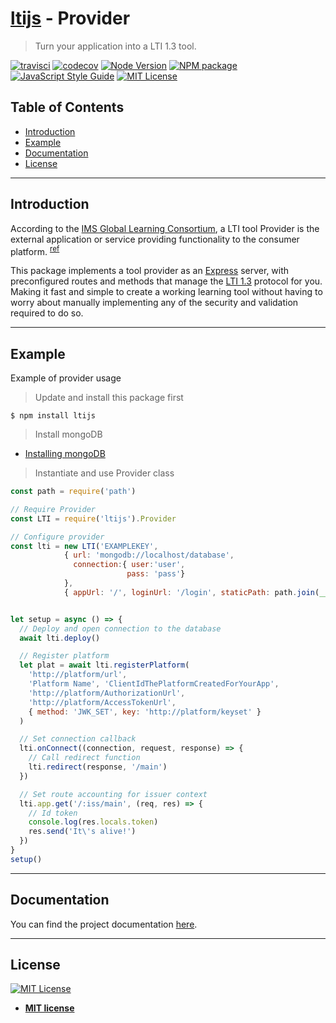 # [ltijs](https://cvmcosta.github.io/ltijs) - Provider

> Turn your application into a LTI 1.3 tool.


[![travisci](https://img.shields.io/travis/cvmcosta/ltijs.svg)](https://travis-ci.org/Cvmcosta/ltijs)
[![codecov](https://codecov.io/gh/Cvmcosta/ltijs/branch/master/graph/badge.svg)](https://codecov.io/gh/Cvmcosta/ltijs)
[![Node Version](https://img.shields.io/node/v/ltijs.svg)](https://www.npmjs.com/package/ltijs)
[![NPM package](https://img.shields.io/npm/v/ltijs.svg)](https://www.npmjs.com/package/ltijs)
[![JavaScript Style Guide](https://img.shields.io/badge/code_style-standard-brightgreen.svg)](https://standardjs.com)
[![MIT License](https://img.shields.io/github/license/Cvmcosta/ltijs.svg)](LICENSE)


## Table of Contents

- [Introduction](#introduction)
- [Example](#example)
- [Documentation](#documentation)
- [License](#license)


---
## Introduction
According to the [IMS Global Learning Consortium](https://www.imsglobal.org/), a  LTI tool Provider is the external application or service providing functionality to the consumer platform. <sup>[ref](https://www.imsglobal.org/spec/lti/v1p3/#platforms-and-tools)</sup>


This package implements a tool provider as an [Express](https://expressjs.com/) server, with preconfigured routes and methods that manage the [LTI 1.3](https://www.imsglobal.org/spec/lti/v1p3/) protocol for you. Making it fast and simple to create a working learning tool without having to worry about manually implementing any of the security and validation required to do so. 

---

## Example

Example of provider usage

> Update and install this package first

```shell
$ npm install ltijs
```

> Install mongoDB

 - [Installing mongoDB](https://docs.mongodb.com/manual/administration/install-community)


> Instantiate and use Provider class


```javascript
const path = require('path')

// Require Provider 
const LTI = require('ltijs').Provider

// Configure provider
const lti = new LTI('EXAMPLEKEY', 
            { url: 'mongodb://localhost/database', 
              connection:{ user:'user',
                          pass: 'pass'} 
            }, 
            { appUrl: '/', loginUrl: '/login', staticPath: path.join(__dirname, '/views/') })


let setup = async () => {
  // Deploy and open connection to the database
  await lti.deploy()

  // Register platform
  let plat = await lti.registerPlatform(
    'http://platform/url', 
    'Platform Name', 'ClientIdThePlatformCreatedForYourApp', 
    'http://platform/AuthorizationUrl', 
    'http://platform/AccessTokenUrl', 
    { method: 'JWK_SET', key: 'http://platform/keyset' }
  )

  // Set connection callback
  lti.onConnect((connection, request, response) => {
    // Call redirect function
    lti.redirect(response, '/main')
  })

  // Set route accounting for issuer context
  lti.app.get('/:iss/main', (req, res) => {
    // Id token
    console.log(res.locals.token)
    res.send('It\'s alive!')
  })
}
setup()
```

---

## Documentation
You can find the project documentation [here](https://cvmcosta.github.io/ltijs/#/provider).

---


## License

[![MIT License](https://img.shields.io/github/license/Cvmcosta/ltijs.svg)](LICENSE)

- **[MIT license](http://opensource.org/licenses/mit-license.php)**